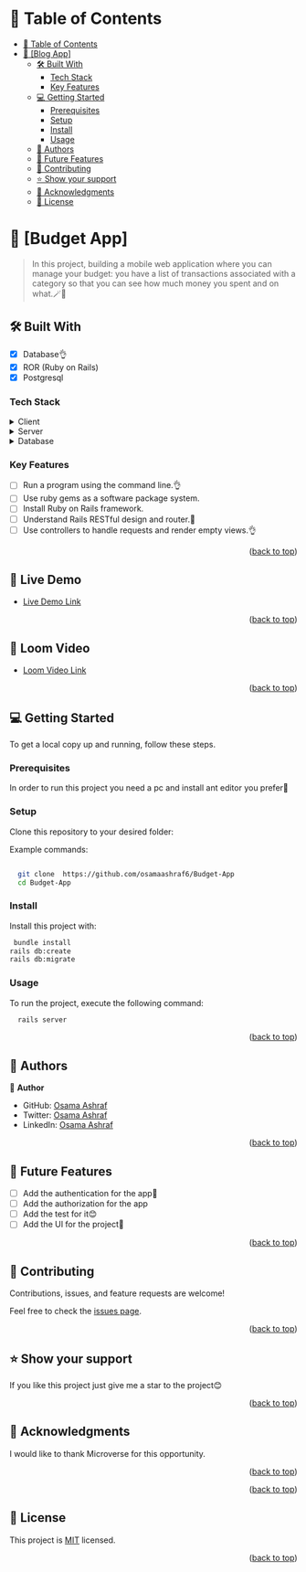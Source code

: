 
<!-- TABLE OF CONTENTS -->

# 📗 Table of Contents

- [📗 Table of Contents](#-table-of-contents)
- [📖 \[Blog App\] ](#-blog-app-)
  - [🛠 Built With ](#-built-with-)
    - [Tech Stack ](#tech-stack-)
    - [Key Features ](#key-features-)
  - [💻 Getting Started ](#-getting-started-)
    - [Prerequisites](#prerequisites)
    - [Setup](#setup)
    - [Install](#install)
    - [Usage](#usage)
  - [👥 Authors ](#-authors-)
  - [🔭 Future Features ](#-future-features-)
  - [🤝 Contributing ](#-contributing-)
  - [⭐️ Show your support ](#️-show-your-support-)
  - [🙏 Acknowledgments ](#-acknowledgments-)
  - [📝 License ](#-license-)

<!-- PROJECT DESCRIPTION -->

# 📖 [Budget App] <a name="about-project"></a>

> In this project, building a mobile web application where you can manage your budget: you have a list of transactions associated with a category so that you can see how much money you spent and on what.🪄🎈

## 🛠 Built With <a name="built-with"></a>

- [x] Database👌
- [x] ROR (Ruby on Rails) 
- [x] Postgresql

### Tech Stack <a name="tech-stack"></a>

<details>
  <summary>Client</summary>
  <ul>
    <li><a href="https://Rails.org/">Ruby on Rails</a></li>
  </ul>
</details>

<details>
  <summary>Server</summary>
  <ul>
    <li><a href="https://Ruby.com/">Ruby</a></li>
  </ul>
</details>

<details>
<summary>Database</summary>
  <ul>
    <li><a href="https://www.postgresql.org/">PostgreSQL</a></li>
  </ul>
</details>

<!-- Features -->

### Key Features <a name="key-features"></a>

- [ ] Run a program using the command line.👌
- [ ] Use ruby gems as a software package system.
- [ ] Install Ruby on Rails framework.
- [ ] Understand Rails RESTful design and router.💯
- [ ] Use controllers to handle requests and render empty views.👌

<p align="right">(<a href="#readme-top">back to top</a>)</p>

<!-- LIVE DEMO -->

## 🚀 Live Demo <a name="live-demo"></a>


- [Live Demo Link](https://rails-m2sk.onrender.com)

<p align="right">(<a href="#readme-top">back to top</a>)</p>

<!-- Loom Video -->

## 🚀 Loom Video <a name="live-demo"></a>


- [Loom Video Link](https://www.loom.com/share/06a9918f394847bfb15e159cf9dcc5c1)

<p align="right">(<a href="#readme-top">back to top</a>)</p>

<!-- GETTING STARTED -->

## 💻 Getting Started <a name="getting-started"></a>


To get a local copy up and running, follow these steps.

### Prerequisites

In order to run this project you need a pc and install ant editor you prefer💯

<!--
Example command:

```sh

Ruby
Ruby on Rails
Visual Studio Code
PostgreSQL
```
 -->

### Setup

Clone this repository to your desired folder:


Example commands:

```sh

  git clone  https://github.com/osamaashraf6/Budget-App
  cd Budget-App
```
### Install

Install this project with:




```sh
 bundle install
rails db:create
rails db:migrate
```


### Usage

To run the project, execute the following command:



```sh
  rails server
```

<p align="right">(<a href="#readme-top">back to top</a>)</p>

<!-- AUTHORS -->

## 👥 Authors <a name="authors"></a>


👤 **Author**
- GitHub: [Osama Ashraf](https://github.com/osamaashraf6)
- Twitter: [Osama Ashraf](https://twitter.com/OsamaAshraf578?t=l75KjrhQgK4h-vSPfgk1gA&s=08)
- LinkedIn: [Osama Ashraf](https://www.linkedin.com/in/osama-salem-2a046b203)

<p align="right">(<a href="#readme-top">back to top</a>)</p>

<!-- FUTURE FEATURES -->

## 🔭 Future Features <a name="future-features"></a>


- [ ] Add the authentication for the app💯
- [ ] Add the authorization for the app
- [ ] Add the test for it😊
- [ ] Add the UI for the project💯

<p align="right">(<a href="#readme-top">back to top</a>)</p>

<!-- CONTRIBUTING -->

## 🤝 Contributing <a name="contributing"></a>

Contributions, issues, and feature requests are welcome!

Feel free to check the [issues page](../../issues/).

<p align="right">(<a href="#readme-top">back to top</a>)</p>

<!-- SUPPORT -->

## ⭐️ Show your support <a name="support"></a>


If you like this project just give me a star to the project😊

<p align="right">(<a href="#readme-top">back to top</a>)</p>

<!-- ACKNOWLEDGEMENTS -->

## 🙏 Acknowledgments <a name="acknowledgements"></a>


I would like to thank Microverse for this opportunity.

<p align="right">(<a href="#readme-top">back to top</a>)</p>



<p align="right">(<a href="#readme-top">back to top</a>)</p>

<!-- LICENSE -->

## 📝 License <a name="license"></a>

This project is [MIT](https://github.com/osamaashraf6/Budget-App/blob/dev/LICENSE) licensed.


<p align="right">(<a href="#readme-top">back to top</a>)</p>


